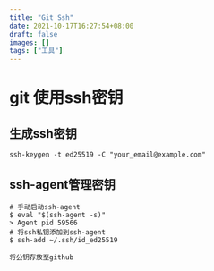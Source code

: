 ```yaml
---
title: "Git Ssh"
date: 2021-10-17T16:27:54+08:00
draft: false
images: []
tags: ["工具"]
---
```


# git 使用ssh密钥

## 生成ssh密钥

```ssh-keygen -t ed25519 -C "your_email@example.com"```

## ssh-agent管理密钥

```
# 手动启动ssh-agent
$ eval "$(ssh-agent -s)"
> Agent pid 59566
# 将ssh私钥添加到ssh-agent
$ ssh-add ~/.ssh/id_ed25519
```

```将公钥存放至github```
